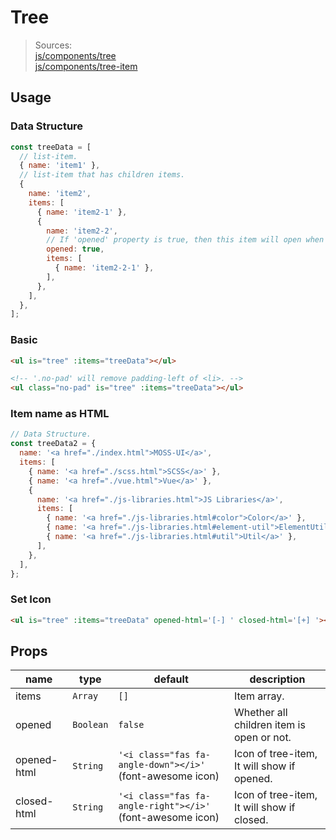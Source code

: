 # Tree

> Sources:  
> [js/components/tree](../../src/js/components/tree.vue)  
> [js/components/tree-item](../../src/js/components/tree-item.vue)

## Usage

### Data Structure

``` js
const treeData = [
  // list-item.
  { name: 'item1' },
  // list-item that has children items.
  {
    name: 'item2',
    items: [
      { name: 'item2-1' },
      {
        name: 'item2-2',
        // If 'opened' property is true, then this item will open when loaded. default is false.
        opened: true,
        items: [
          { name: 'item2-2-1' },
        ],
      },
    ],
  },
];
```

### Basic

``` html
<ul is="tree" :items="treeData"></ul>

<!-- '.no-pad' will remove padding-left of <li>. -->
<ul class="no-pad" is="tree" :items="treeData"></ul>
```

### Item name as HTML

``` js
// Data Structure.
const treeData2 = {
  name: '<a href="./index.html">MOSS-UI</a>',
  items: [
    { name: '<a href="./scss.html">SCSS</a>' },
    { name: '<a href="./vue.html">Vue</a>' },
    {
      name: '<a href="./js-libraries.html">JS Libraries</a>',
      items: [
        { name: '<a href="./js-libraries.html#color">Color</a>' },
        { name: '<a href="./js-libraries.html#element-util">ElementUtil</a>' },
        { name: '<a href="./js-libraries.html#util">Util</a>' },
      ],
    },
  ],
};
```

### Set Icon

``` html
<ul is="tree" :items="treeData" opened-html='[-] ' closed-html='[+] '></ul>
```

## Props

| name | type | default | description |
| ---- | ---- | ------- | ----------- |
| items | `Array` | `[]` | Item array. |
| opened | `Boolean` | `false` | Whether all children item is open or not. |
| opened-html | `String` | `'<i class="fas fa-angle-down"></i>'` (font-awesome icon) | Icon of tree-item, It will show if opened. |
| closed-html | `String` | `'<i class="fas fa-angle-right"></i>'` (font-awesome icon) | Icon of tree-item, It will show if closed. |
